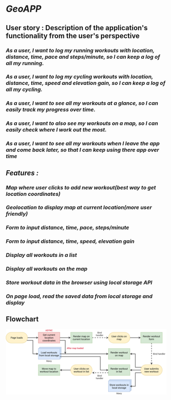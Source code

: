 # *GeoAPP*

## **User story : Description of the application's functionality from the user's perspective**

### *As a user, I want to **log my running workouts with location, distance, time, pace and steps/minute**, so I can keep a log of all my running.*

### *As a user, I want to **log my cycling workouts with location, distance, time, speed and elevation gain**, so I can keep a log of all my cycling.*

### *As a user, I want to **see all my workouts at a glance**, so I can easily track my progress over time.*

### *As a user, I want to **also see my workouts on a map**, so I can easily check where I work out the most.*

### *As a user, I want to **see all my workouts when I leave the app and come back later**, so that I can keep using there app over time*

## *Features :*

### *Map where user clicks to add new workout(best way to get location coordinates)*

### *Geolocation to display map at current location(more user friendly)*

### *Form to input distance, time, pace, steps/minute*

### *Form to input distance, time, speed, elevation gain*

### *Display all workouts in a list*

### *Display all workouts on the map*

### *Store workout data in the browser using local storage API*

### *On page load, read the saved data from local storage and display*

## **Flowchart**

![Flowchart Diagram](./Mapty-flowchart.png)


